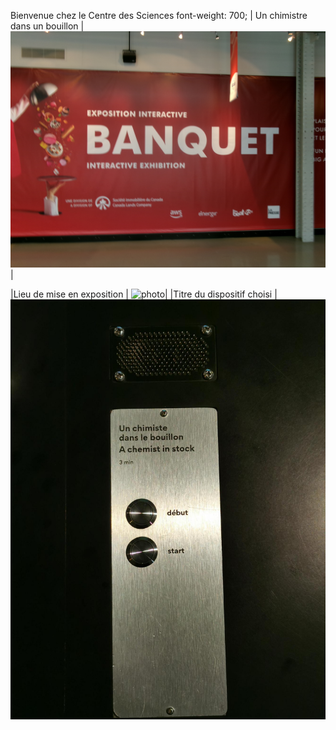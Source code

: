  Bienvenue chez le Centre des Sciences font-weight: 700;
 | Un chimistre dans un bouillon |![photo](Medias/le_banquet.JPG)|

|Lieu de mise en exposition | ![photo](Medias/entrée_01.png)|
|Titre du dispositif choisi | ![photo](Medias/bouillon_titre.jfif)
